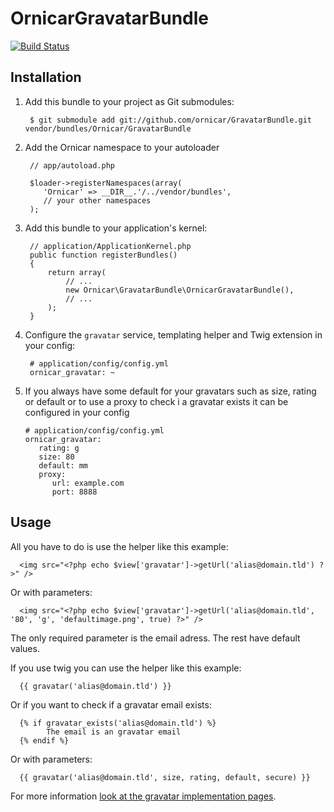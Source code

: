 OrnicarGravatarBundle
=====================

[![Build Status](https://secure.travis-ci.org/ornicar/GravatarBundle.png)](http://travis-ci.org/ornicar/GravatarBundle)

Installation
------------

  1. Add this bundle to your project as Git submodules:

          $ git submodule add git://github.com/ornicar/GravatarBundle.git vendor/bundles/Ornicar/GravatarBundle

  2. Add the Ornicar namespace to your autoloader

          // app/autoload.php

          $loader->registerNamespaces(array(
             'Ornicar' => __DIR__.'/../vendor/bundles',
             // your other namespaces
          );

  3. Add this bundle to your application's kernel:

          // application/ApplicationKernel.php
          public function registerBundles()
          {
              return array(
                  // ...
                  new Ornicar\GravatarBundle\OrnicarGravatarBundle(),
                  // ...
              );
          }

  4. Configure the `gravatar` service, templating helper and Twig extension in your config:

          # application/config/config.yml
          ornicar_gravatar: ~

  5. If you always have some default for your gravatars such as size, rating or default or to use a proxy to check i a gravatar exists it can be configured in your config

         # application/config/config.yml
         ornicar_gravatar:
            rating: g
            size: 80
            default: mm
            proxy:
               url: example.com
               port: 8888
Usage
-----

All you have to do is use the helper like this example:

      <img src="<?php echo $view['gravatar']->getUrl('alias@domain.tld') ?>" />

Or with parameters:

      <img src="<?php echo $view['gravatar']->getUrl('alias@domain.tld', '80', 'g', 'defaultimage.png', true) ?>" />

The only required parameter is the email adress. The rest have default values.

If you use twig you can use the helper like this example:

      {{ gravatar('alias@domain.tld') }}

Or if you want to check if a gravatar email exists:

      {% if gravatar_exists('alias@domain.tld') %}
            The email is an gravatar email
      {% endif %}

Or with parameters:

      {{ gravatar('alias@domain.tld', size, rating, default, secure) }}
        
For more information [look at the gravatar implementation pages][gravatar].

[gravatar]: http://en.gravatar.com/site/implement/
